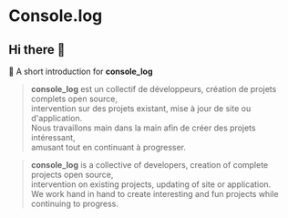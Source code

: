 # Console.log  

## Hi there 👋   

🙋‍ A short introduction for **console_log**  

> **console_log** est un collectif de développeurs, création de projets complets open source,  
> intervention sur des projets existant, mise à jour de site ou d'application.  
> Nous travaillons main dans la main afin de créer des projets intéressant,  
> amusant tout en continuant à progresser.  

> **console_log** is a collective of developers, creation of complete projects open source,  
> intervention on existing projects, updating of site or application.  
> We work hand in hand to create interesting and fun projects while continuing to progress.

<!--
**Here are some ideas to get you started:**

 - what is your organization all about?
🌈 Contribution guidelines - how can the community get involved?
👩‍💻 Useful resources - where can the community find your docs? Is there anything else the community should know?
🍿 Fun facts - what does your team eat for breakfast?
🧙 Remember, you can do mighty things with the power of [Markdown](https://docs.github.com/github/writing-on-github/getting-started-with-writing-and-formatting-on-github/basic-writing-and-formatting-syntax)
-->
